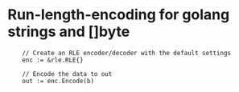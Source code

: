 # Run-length-encoding for golang strings and []byte

```
	// Create an RLE encoder/decoder with the default settings
	enc := &rle.RLE{}

	// Encode the data to out
	out := enc.Encode(b)
```
